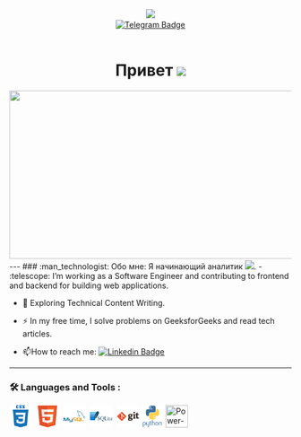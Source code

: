 <div align="center">
  <div id="header"> 
    <img src="https://media0.giphy.com/media/StKiS6x698JAl9d6cx/200w.webp?cid=ecf05e476khfd39cmlup613891idfhyj42p5c14kyfxk1vgq&ep=v1_gifs_trending&rid=200w.webp&ct=g)https://media0.giphy.com/media/StKiS6x698JAl9d6cx/200w.webp?cid=ecf05e476khfd39cmlup613891idfhyj42p5c14kyfxk1vgq&ep=v1_gifs_trending&rid=200w.webp&ct=g"/>
  </div>
  <div id="badges">
    <a href="https://t.me/maxxxtheycallme">
      <img src="https://img.shields.io/badge/Telegram-blue?style=for-the-badge&logo=telegram&logoColor=white" alt="Telegram Badge"/>
    </a>
  </div>
  <div id="badges">
    <img src="https://komarev.com/ghpvc/?username=theycallmemax&style=flat-square&color=blue" alt=""/>
  </div>
  <h1>
    Привет
    <img src="https://media.giphy.com/media/hvRJCLFzcasrR4ia7z/giphy.gif" width="30px"/>
  </h1>
  <div>
    <img src="https://media.giphy.com/media/dWesBcTLavkZuG35MI/giphy.gif" width="600" height="300"/>
  </div>
  
</div>
---
### :man_technologist: Обо мне:
Я начинающий аналитик <img src="https://media.giphy.com/media/WUlplcMpOCEmTGBtBW/giphy.gif" width="30">.
- :telescope: I’m working as a Software Engineer and contributing to frontend and backend for building web applications.

- :seedling: Exploring Technical Content Writing.

- :zap: In my free time, I solve problems on GeeksforGeeks and read tech articles.

- :mailbox:How to reach me: [![Linkedin Badge](https://img.shields.io/badge/-kakbar-blue?style=flat&logo=Linkedin&logoColor=white)](your-linkedin-url)
  
---
### :hammer_and_wrench: Languages and Tools :
<div>
  <img src="https://github.com/devicons/devicon/blob/master/icons/css3/css3-plain-wordmark.svg"  title="CSS" alt="CSS" width="40" height="40"/>&nbsp;
  <img src="https://github.com/devicons/devicon/blob/master/icons/html5/html5-original.svg" title="HTML" alt="HTML" width="40" height="40"/>&nbsp;
  <img src="https://github.com/devicons/devicon/blob/master/icons/mysql/mysql-original-wordmark.svg" title="MySQL"  alt="MySQL" width="40" height="40"/>&nbsp;
   <img src="https://github.com/devicons/devicon/blob/master/icons/sqlite/sqlite-original-wordmark.svg" title="sqLite"  alt="MySQL" width="40" height="40"/>&nbsp;
  <img src="https://github.com/devicons/devicon/blob/master/icons/git/git-original-wordmark.svg" title="Git" **alt="Git" width="40" height="40"/>
   <img src="https://github.com/devicons/devicon/blob/master/icons/python/python-original-wordmark.svg" title="Python" **alt="Python" width="40" height="40"/>
   <img src="https://github.com/devicons/devicon/blob/master/icons/powerbi/powerbi-original-wordmark.svg" title="Power-BI" **alt="Power-BI" width="40" height="40"/>
</div>
  
